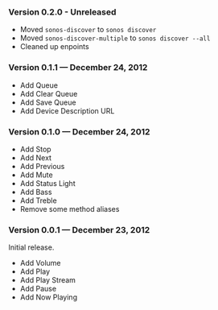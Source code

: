 ### Version 0.2.0 - Unreleased

* Moved `sonos-discover` to `sonos discover`
* Moved `sonos-discover-multiple` to `sonos discover --all`
* Cleaned up enpoints

### Version 0.1.1 — December 24, 2012

* Add Queue
* Add Clear Queue
* Add Save Queue
* Add Device Description URL

### Version 0.1.0 — December 24, 2012

* Add Stop
* Add Next
* Add Previous
* Add Mute
* Add Status Light
* Add Bass
* Add Treble
* Remove some method aliases

### Version 0.0.1 — December 23, 2012

Initial release.

* Add Volume
* Add Play
* Add Play Stream
* Add Pause
* Add Now Playing

